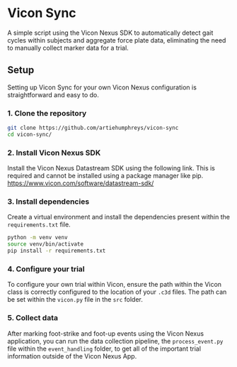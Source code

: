 # Vicon Sync
A simple script using the Vicon Nexus SDK to automatically detect gait cycles within subjects and aggregate force plate data, eliminating the need to manually collect marker data for a trial.
## Setup
Setting up Vicon Sync for your own Vicon Nexus configuration is straightforward and easy to do.
### 1. Clone the repository
```bash
git clone https://github.com/artiehumphreys/vicon-sync
cd vicon-sync/
```
### 2. Install Vicon Nexus SDK
Install the Vicon Nexus Datastream SDK using the following link. This is required and cannot be installed using a package manager like pip.
https://www.vicon.com/software/datastream-sdk/
### 3. Install dependencies
Create a virtual environment and install the dependencies present within the ```requirements.txt``` file.
```bash
python -m venv venv
source venv/bin/activate
pip install -r requirements.txt
```
### 4. Configure your trial
To configure your own trial within Vicon, ensure the path within the Vicon class is correctly configured to the location of your ```.c3d``` files. The path can be set within the ```vicon.py``` file in the ```src``` folder.
### 5. Collect data
After marking foot-strike and foot-up events using the Vicon Nexus application, you can run the data collection pipeline, the ```process_event.py``` file within the ```event_handling``` folder, to get all of the important trial information outside of the Vicon Nexus App.
